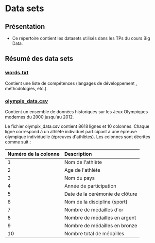 # Data sets

## Présentation

* Ce répertoire contient les datasets utilisés dans les TPs du cours Big Data.

## Résumé des data sets

### [words.txt](words.txt)

Contient une liste de compétences (langages de développement , méthodologies, etc.).

### [olympix_data.csv](olympix_data.csv)

Contient un ensemble de données historiques sur les Jeux Olympiques modernes du 2000 jusqu'au 2012.

Le fichier olympix_data.csv contient 8618 lignes et 10 colonnes. Chaque ligne correspond à un athlète individuel participant à une épreuve olympique individuelle (épreuves d'athlètes). Les colonnes sont décrites comme suit : 

  | Numéro de la colonne      | Description |
  | :---        |    :----   |
  | 1 | Nom de l'athlète |
  | 2 | Age de l'athlète |
  | 3 | Nom du pays |
  | 4 | Année de participation |
  | 5 | Date de la cérémonie de clôture  |
  | 6 | Nom de la discipline (sport) |
  | 7 | Nombre de médailles d'or |
  | 8 | Nombre de médailles en argent |
  | 9 | Nombre de médailles en bronze |
  | 10 | Nombre total de médailles |
